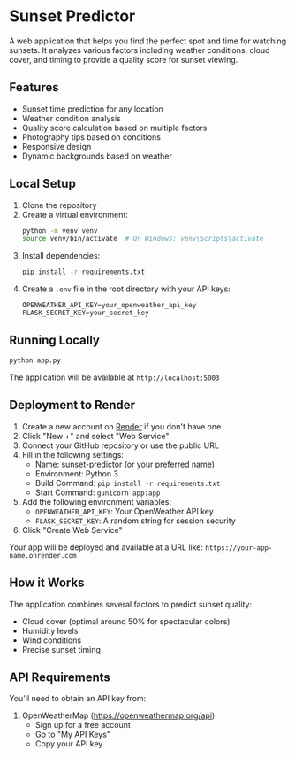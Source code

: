 # Sunset Predictor

A web application that helps you find the perfect spot and time for watching sunsets. It analyzes various factors including weather conditions, cloud cover, and timing to provide a quality score for sunset viewing.

## Features

- Sunset time prediction for any location
- Weather condition analysis
- Quality score calculation based on multiple factors
- Photography tips based on conditions
- Responsive design
- Dynamic backgrounds based on weather

## Local Setup

1. Clone the repository
2. Create a virtual environment:
   ```bash
   python -m venv venv
   source venv/bin/activate  # On Windows: venv\Scripts\activate
   ```
3. Install dependencies:
   ```bash
   pip install -r requirements.txt
   ```
4. Create a `.env` file in the root directory with your API keys:
   ```
   OPENWEATHER_API_KEY=your_openweather_api_key
   FLASK_SECRET_KEY=your_secret_key
   ```

## Running Locally

```bash
python app.py
```

The application will be available at `http://localhost:5003`

## Deployment to Render

1. Create a new account on [Render](https://render.com) if you don't have one
2. Click "New +" and select "Web Service"
3. Connect your GitHub repository or use the public URL
4. Fill in the following settings:
   - Name: sunset-predictor (or your preferred name)
   - Environment: Python 3
   - Build Command: `pip install -r requirements.txt`
   - Start Command: `gunicorn app:app`
5. Add the following environment variables:
   - `OPENWEATHER_API_KEY`: Your OpenWeather API key
   - `FLASK_SECRET_KEY`: A random string for session security
6. Click "Create Web Service"

Your app will be deployed and available at a URL like: `https://your-app-name.onrender.com`

## How it Works

The application combines several factors to predict sunset quality:
- Cloud cover (optimal around 50% for spectacular colors)
- Humidity levels
- Wind conditions
- Precise sunset timing

## API Requirements

You'll need to obtain an API key from:
1. OpenWeatherMap (https://openweathermap.org/api)
   - Sign up for a free account
   - Go to "My API Keys"
   - Copy your API key
